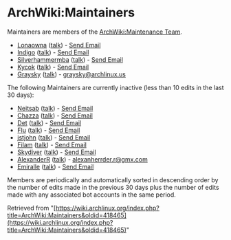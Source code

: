 # ArchWiki:Maintainers

Maintainers are members of the [ArchWiki:Maintenance Team](/index.php/ArchWiki:Maintenance_Team "ArchWiki:Maintenance Team").

*   [Lonaowna](/index.php/User:Lonaowna "User:Lonaowna") ([talk](/index.php/User_talk:Lonaowna "User talk:Lonaowna")) - [Send Email](/index.php/Special:EmailUser/Lonaowna "Special:EmailUser/Lonaowna")
*   [Indigo](/index.php/User:Indigo "User:Indigo") ([talk](/index.php/User_talk:Indigo "User talk:Indigo")) - [Send Email](/index.php/Special:EmailUser/Indigo "Special:EmailUser/Indigo")
*   [Silverhammermba](/index.php/User:Silverhammermba "User:Silverhammermba") ([talk](/index.php/User_talk:Silverhammermba "User talk:Silverhammermba")) - [Send Email](/index.php/Special:EmailUser/Silverhammermba "Special:EmailUser/Silverhammermba")
*   [Kycok](/index.php/User:Kycok "User:Kycok") ([talk](/index.php/User_talk:Kycok "User talk:Kycok")) - [Send Email](/index.php/Special:EmailUser/Kycok "Special:EmailUser/Kycok")
*   [Graysky](/index.php/User:Graysky "User:Graysky") ([talk](/index.php/User_talk:Graysky "User talk:Graysky")) - [graysky@archlinux.us](/index.php/Special:EmailUser/Graysky "Special:EmailUser/Graysky")

The following Maintainers are currently inactive (less than 10 edits in the last 30 days):

*   [Neitsab](/index.php/User:Neitsab "User:Neitsab") ([talk](/index.php/User_talk:Neitsab "User talk:Neitsab")) - [Send Email](/index.php/Special:EmailUser/Neitsab "Special:EmailUser/Neitsab")
*   [Chazza](/index.php/User:Chazza "User:Chazza") ([talk](/index.php/User_talk:Chazza "User talk:Chazza")) - [Send Email](/index.php/Special:EmailUser/Chazza "Special:EmailUser/Chazza")
*   [Det](/index.php/User:Det "User:Det") ([talk](/index.php/User_talk:Det "User talk:Det")) - [Send Email](/index.php/Special:EmailUser/Det "Special:EmailUser/Det")
*   [Flu](/index.php/User:Flu "User:Flu") ([talk](/index.php/User_talk:Flu "User talk:Flu")) - [Send Email](/index.php/Special:EmailUser/Flu "Special:EmailUser/Flu")
*   [jstjohn](/index.php/User:Jstjohn "User:Jstjohn") ([talk](/index.php/User_talk:Jstjohn "User talk:Jstjohn")) - [Send Email](/index.php/Special:EmailUser/Jstjohn "Special:EmailUser/Jstjohn")
*   [Filam](/index.php/User:Filam "User:Filam") ([talk](/index.php/User_talk:Filam "User talk:Filam")) - [Send Email](/index.php/Special:EmailUser/Filam "Special:EmailUser/Filam")
*   [Skydiver](/index.php/User:Skydiver "User:Skydiver") ([talk](/index.php/User_talk:Skydiver "User talk:Skydiver")) - [Send Email](/index.php/Special:EmailUser/Skydiver "Special:EmailUser/Skydiver")
*   [AlexanderR](/index.php/User:AlexanderR "User:AlexanderR") ([talk](/index.php/User_talk:AlexanderR "User talk:AlexanderR")) - [alexanherrder.r@gmx.com](/index.php/Special:EmailUser/AlexanderR "Special:EmailUser/AlexanderR")
*   [Emiralle](/index.php/User:Emiralle "User:Emiralle") ([talk](/index.php/User_talk:Emiralle "User talk:Emiralle")) - [Send Email](/index.php/Special:EmailUser/Emiralle "Special:EmailUser/Emiralle")

Members are periodically and automatically sorted in descending order by the number of edits made in the previous 30 days plus the number of edits made with any associated bot accounts in the same period.

Retrieved from "[https://wiki.archlinux.org/index.php?title=ArchWiki:Maintainers&oldid=418465](https://wiki.archlinux.org/index.php?title=ArchWiki:Maintainers&oldid=418465)"
